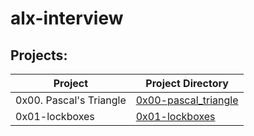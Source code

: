 # alx-interview
## Projects:
| Project | Project Directory |
|---------|-------------------|
| 0x00. Pascal's Triangle | [0x00-pascal_triangle](https://github.com/deelykos/alx-interview/tree/master/0x00-pascal_triangle) |
| 0x01-lockboxes | [0x01-lockboxes](https://github.com/deelykos/alx-interview/tree/master/0x01-lockboxes) |
